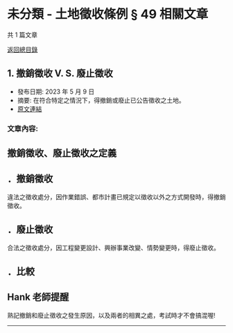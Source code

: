 # 未分類 - 土地徵收條例 § 49 相關文章

共 1 篇文章

[返回總目錄](00_總目錄.md)

## 1. 撤銷徵收 V. S. 廢止徵收

- 發布日期: 2023 年 5 月 9 日
- 摘要: 在符合特定之情況下，得撤銷或廢止已公告徵收之土地。
- [原文連結](https://www.jasper-realestate.com/%e6%92%a4%e9%8a%b7%e5%be%b5%e6%94%b6_vs_%e5%bb%a2%e6%ad%a2%e5%be%b5%e6%94%b6/)

### 文章內容:

## 撤銷徵收、廢止徵收之定義

## ．撤銷徵收

違法之徵收處分，因作業錯誤、都市計畫已規定以徵收以外之方式開發時，得撤銷徵收。

## ．廢止徵收

合法之徵收處分，因工程變更設計、興辦事業改變、情勢變更時，得廢止徵收。

## ．比較

## Hank 老師提醒

熟記撤銷和廢止徵收之發生原因，以及兩者的相異之處，考試時才不會搞混喔!

---

